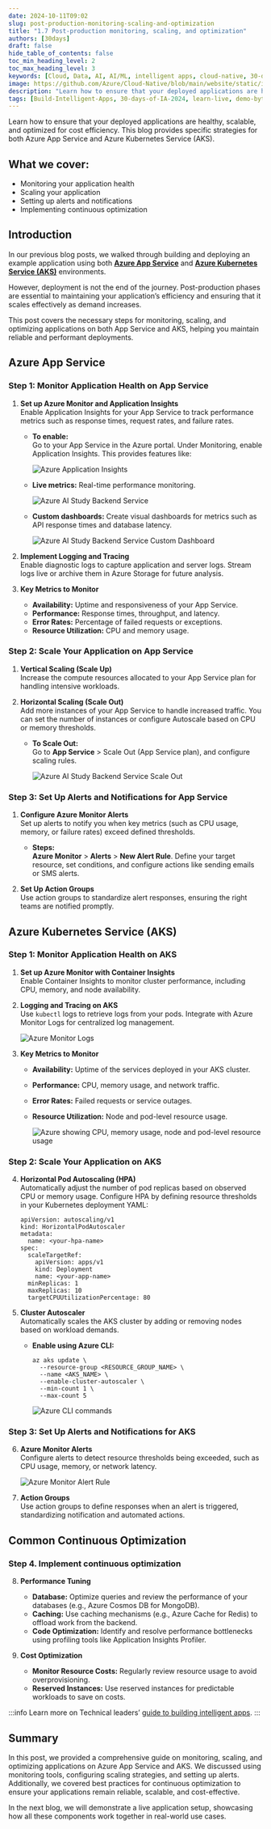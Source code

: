 ```yaml
---
date: 2024-10-11T09:02
slug: post-production-monitoring-scaling-and-optimization
title: "1.7 Post-production monitoring, scaling, and optimization"
authors: [30days]
draft: false
hide_table_of_contents: false
toc_min_heading_level: 2
toc_max_heading_level: 3
keywords: [Cloud, Data, AI, AI/ML, intelligent apps, cloud-native, 30-days-2024, 30-days, enterprise apps, digital experiences, app modernization, serverless, ai apps]
image: https://github.com/Azure/Cloud-Native/blob/main/website/static/img/ogImage.png
description: "Learn how to ensure that your deployed applications are healthy, scalable, and optimized for cost efficiency. This blog provides specific strategies for both Azure App Service and Azure Kubernetes Service (AKS)." 
tags: [Build-Intelligent-Apps, 30-days-of-IA-2024, learn-live, demo-bytes, community-gallery, azure-kubernetes-service, azure-functions, azure-openai, azure-container-apps, azure-cosmos-db, github-copilot, github-codespaces, github-actions]
---
```


<head> 
  <meta property="og:url" content="https://azure.github.io/cloud-native/post-production-monitoring-scaling-and-optimization"/>
  <meta property="og:type" content="website"/>
  <meta property="og:title" content="**Build Intelligent Apps | AI Apps on Azure"/>
  <meta property="og:description" content="Learn how to ensure that your deployed applications are healthy, scalable, and optimized for cost efficiency. This blog provides specific strategies for both Azure App Service and Azure Kubernetes Service (AKS)."/>
  <meta property="og:image" content="https://github.com/Azure/Cloud-Native/blob/main/website/static/img/ogImage.png"/>
  <meta name="twitter:url" content="https://azure.github.io/Cloud-Native/post-production-monitoring-scaling-and-optimization" />
  <meta name="twitter:title" content="**Build Intelligent Apps | AI Apps on Azure" />
  <meta name="twitter:description" content="Learn how to ensure that your deployed applications are healthy, scalable, and optimized for cost efficiency. This blog provides specific strategies for both Azure App Service and Azure Kubernetes Service (AKS)." />
  <meta name="twitter:image" content="https://azure.github.io/Cloud-Native/img/ogImage.png" />
  <meta name="twitter:card" content="summary_large_image" />
  <meta name="twitter:creator" content="@devanshidiaries" />
  <link rel="canonical" href="https://azure.github.io/Cloud-Native/30-days-of-ia-2024/post-production-monitoring-scaling-and-optimization" />
</head>

<!-- End METADATA -->

Learn how to ensure that your deployed applications are healthy, scalable, and optimized for cost efficiency. This blog provides specific strategies for both Azure App Service and Azure Kubernetes Service (AKS).

## What we cover:

- Monitoring your application health
- Scaling your application
- Setting up alerts and notifications
- Implementing continuous optimization

## Introduction

In our previous blog posts, we walked through building and deploying an example application using both **[Azure App Service](https://learn.microsoft.com/azure/app-service/?ocid=biafy25h1_30daysofia_webpage_azuremktg)** and **[Azure Kubernetes Service (AKS)](https://learn.microsoft.com/azure/aks/what-is-aks?ocid=biafy25h1_30daysofia_webpage_azuremktg)** environments.

However, deployment is not the end of the journey. Post-production phases are essential to maintaining your application’s efficiency and ensuring that it scales effectively as demand increases.

This post covers the necessary steps for monitoring, scaling, and optimizing applications on both App Service and AKS, helping you maintain reliable and performant deployments.

## Azure App Service

### Step 1: Monitor Application Health on App Service

1. **Set up Azure Monitor and Application Insights**  
    Enable Application Insights for your App Service to track performance metrics such as response times, request rates, and failure rates.
    
    - **To enable:**  
        Go to your App Service in the Azure portal. Under Monitoring, enable Application Insights. This provides features like:

        ![Azure Application Insights](../../static/img/30-days-of-ia-2024/blogs/2024-10-11/1-7-1v2.png)

    - **Live metrics:**
        Real-time performance monitoring.

        ![Azure AI Study Backend Service](../../static/img/30-days-of-ia-2024/blogs/2024-10-11/1-7-2v2.png)

    - **Custom dashboards:** Create visual dashboards for metrics such as API response times and database latency.

        ![Azure AI Study Backend Service Custom Dashboard](../../static/img/30-days-of-ia-2024/blogs/2024-10-11/1-7-3v2.png)

2. **Implement Logging and Tracing**  
    Enable diagnostic logs to capture application and server logs. Stream logs live or archive them in Azure Storage for future analysis.

3. **Key Metrics to Monitor**
    - **Availability:** Uptime and responsiveness of your App Service.
    - **Performance:** Response times, throughput, and latency.
    - **Error Rates:** Percentage of failed requests or exceptions.
    - **Resource Utilization:** CPU and memory usage.

### Step 2: Scale Your Application on App Service

1. **Vertical Scaling (Scale Up)**  
Increase the compute resources allocated to your App Service plan for handling intensive workloads.

2. **Horizontal Scaling (Scale Out)**  
Add more instances of your App Service to handle increased traffic. You can set the number of instances or configure Autoscale based on CPU or memory thresholds.

    - **To Scale Out:**  
    Go to **App Service** > Scale Out (App Service plan), and configure scaling rules.

      ![Azure AI Study Backend Service Scale Out](../../static/img/30-days-of-ia-2024/blogs/2024-10-11/1-7-4v2.png)

### Step 3: Set Up Alerts and Notifications for App Service

1. **Configure Azure Monitor Alerts**   
Set up alerts to notify you when key metrics (such as CPU usage, memory, or failure rates) exceed defined thresholds.

    - **Steps:**  
**Azure Monitor** > **Alerts** > **New Alert Rule**. Define your target resource, set conditions, and configure actions like sending emails or SMS alerts.

2. **Set Up Action Groups**  
Use action groups to standardize alert responses, ensuring the right teams are notified promptly.

## Azure Kubernetes Service (AKS)

### Step 1: Monitor Application Health on AKS

1. **Set up Azure Monitor with Container Insights**  
Enable Container Insights to monitor cluster performance, including CPU, memory, and node availability.  

2. **Logging and Tracing on AKS**  
Use `kubectl` logs to retrieve logs from your pods. Integrate with Azure Monitor Logs for centralized log management.

    ![Azure Monitor Logs](../../static/img/30-days-of-ia-2024/blogs/2024-10-11/1-7-5v2.png)

3. **Key Metrics to Monitor**
    - **Availability:** Uptime of the services deployed in your AKS cluster.  
    - **Performance:** CPU, memory usage, and network traffic.
    - **Error Rates:** Failed requests or service outages.
    - **Resource Utilization:** Node and pod-level resource usage.

      ![Azure showing CPU, memory usage, node and pod-level resource usage](../../static/img/30-days-of-ia-2024/blogs/2024-10-11/1-7-6v2.png)

### Step 2: Scale Your Application on AKS

4. **Horizontal Pod Autoscaling (HPA)**  
Automatically adjust the number of pod replicas based on observed CPU or memory usage. Configure HPA by defining resource thresholds in your Kubernetes deployment YAML:

    ```
    apiVersion: autoscaling/v1
    kind: HorizontalPodAutoscaler
    metadata:
      name: <your-hpa-name>
    spec:
      scaleTargetRef:
        apiVersion: apps/v1
        kind: Deployment
        name: <your-app-name>
      minReplicas: 1
      maxReplicas: 10
      targetCPUUtilizationPercentage: 80
    ```
  
5. **Cluster Autoscaler**  
Automatically scales the AKS cluster by adding or removing nodes based on workload demands.
    - **Enable using Azure CLI:**

      ```
      az aks update \
        --resource-group <RESOURCE_GROUP_NAME> \
        --name <AKS_NAME> \
        --enable-cluster-autoscaler \
        --min-count 1 \
        --max-count 5
      ```

      ![Azure CLI commands](../../static/img/30-days-of-ia-2024/blogs/2024-10-11/1-7-7v2.png)

### Step 3: Set Up Alerts and Notifications for AKS

6. **Azure Monitor Alerts**  
Configure alerts to detect resource thresholds being exceeded, such as CPU usage, memory, or network latency.

    ![Azure Monitor Alert Rule](../../static/img/30-days-of-ia-2024/blogs/2024-10-11/1-7-8v2.png)

7. **Action Groups**  
Use action groups to define responses when an alert is triggered, standardizing notification and automated actions.

## Common Continuous Optimization

### Step 4. Implement continuous optimization

8. **Performance Tuning**
    - **Database:** Optimize queries and review the performance of your databases (e.g., Azure Cosmos DB for MongoDB).
    - **Caching:** Use caching mechanisms (e.g., Azure Cache for Redis) to offload work from the backend.
    - **Code Optimization:** Identify and resolve performance bottlenecks using profiling tools like Application Insights Profiler.

9. **Cost Optimization**
    - **Monitor Resource Costs:** Regularly review resource usage to avoid overprovisioning.
    - **Reserved Instances:** Use reserved instances for predictable workloads to save on costs.

:::info
Learn more on Technical leaders’ [guide to building intelligent apps](https://aka.ms/AAI_TDMApps_Plan?ocid=biafy25h1_30daysofia_webpage_azuremktg).
:::

## Summary

In this post, we provided a comprehensive guide on monitoring, scaling, and optimizing applications on Azure App Service and AKS. We discussed using monitoring tools, configuring scaling strategies, and setting up alerts. Additionally, we covered best practices for continuous optimization to ensure your applications remain reliable, scalable, and cost-effective.

In the next blog, we will demonstrate a live application setup, showcasing how all these components work together in real-world use cases.